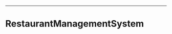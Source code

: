 -------------------------------------------------------------------------------------
# RestaurantManagementSystem
